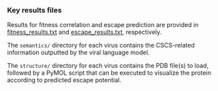 ### Key results files

Results for fitness correlation and escape prediction are provided in [fitness_results.txt](fitness_results.txt) and [escape_results.txt](escape_results.txt), respectively.

The `semantics/` directory for each virus contains the CSCS-related information outputted by the viral language model.

The `structure/` directory for each virus contains the PDB file(s) to load, followed by a PyMOL script that can be executed to visualize the protein according to predicted escape potential.